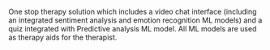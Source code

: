 One stop therapy solution which includes a video chat interface
(including an integrated sentiment analysis and emotion recognition ML models)
and a  quiz integrated with Predictive analysis ML model. All ML models are used as therapy aids for the therapist.
